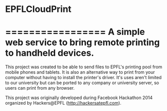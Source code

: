 # EPFLCloudPrint
=================
A simple web service to bring remote printing to handheld devices.
=================
This project was created to be able to send files to EPFL's printing pool from mobile phones and tablets. It is also an alternative way to print from your computer without having to install the printer's driver.
It's uses aren't limited to our university but can be ported to any company or university server, so users can print from any browser.


This project was originally developed during Facebook Hackathon 2014 organized by Hackers@EPFL (http://hackersatepfl.com).
